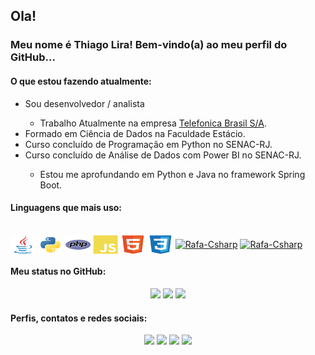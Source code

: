 ## Ola!

### Meu nome é Thiago Lira! Bem-vindo(a) ao meu perfil do GitHub...

#### O que estou fazendo atualmente:

<ul>
  <li>Sou desenvolvedor / analista</li>
	<ul><li>Trabalho Atualmente na empresa <a href="https://www.telefonica.com.br" target="_blank">Telefonica Brasil S/A</a>.</li></ul>
  <li>Formado em Ciência de Dados na Faculdade Estácio.</li>
  <li>Curso concluído de Programação em Python no SENAC-RJ.</li>
  <li>Curso concluído de Análise de Dados com Power BI no SENAC-RJ.</li>
	<ul><li>Estou me aprofundando em Python e Java no framework Spring Boot.</li></ul>

</ul>

#### Linguagens que mais uso:

<div dir="auto"><br>
  <a target="_blank" rel="noopener noreferrer nofollow" href="https://raw.githubusercontent.com/devicons/devicon/master/icons/java/java-original.svg"><img align="center" alt="Java" height="30" width="40" src="https://raw.githubusercontent.com/devicons/devicon/master/icons/java/java-original.svg" style="max-width: 100%;"></a>
  <a target="_blank" rel="noopener noreferrer nofollow" href="https://raw.githubusercontent.com/devicons/devicon/master/icons/python/python-original.svg"><img align="center" alt="Rafa-Python" height="30" width="40" src="https://raw.githubusercontent.com/devicons/devicon/master/icons/python/python-original.svg" style="max-width: 100%;"></a>
  <a target="_blank" rel="noopener noreferrer nofollow" href="https://raw.githubusercontent.com/devicons/devicon/master/icons/php/php-original.svg"><img align="center" alt="Java" height="30" width="40" src="https://raw.githubusercontent.com/devicons/devicon/master/icons/php/php-original.svg" style="max-width: 100%;"></a>
  <a target="_blank" rel="noopener noreferrer nofollow" href="https://raw.githubusercontent.com/devicons/devicon/master/icons/javascript/javascript-plain.svg"><img align="center" alt="Rafa-Js" height="30" width="40" src="https://raw.githubusercontent.com/devicons/devicon/master/icons/javascript/javascript-plain.svg" style="max-width: 100%;"></a>
  <a target="_blank" rel="noopener noreferrer nofollow" href="https://raw.githubusercontent.com/devicons/devicon/master/icons/html5/html5-original.svg"><img align="center" alt="Rafa-HTML" height="30" width="40" src="https://raw.githubusercontent.com/devicons/devicon/master/icons/html5/html5-original.svg" style="max-width: 100%;"></a>
  <a target="_blank" rel="noopener noreferrer nofollow" href="https://raw.githubusercontent.com/devicons/devicon/master/icons/css3/css3-original.svg"><img align="center" alt="Rafa-CSS" height="30" width="40" src="https://raw.githubusercontent.com/devicons/devicon/master/icons/css3/css3-original.svg" style="max-width: 100%;"></a>
  <a target="_blank" rel="noopener noreferrer nofollow" href="https://raw.githubusercontent.com/jmnote/z-icons/master/svg/bootstrap.svg"><img align="center" alt="Rafa-Csharp" height="30" width="40" src="https://raw.githubusercontent.com/jmnote/z-icons/master/svg/bootstrap.svg" style="max-width: 100%;"></a>
  <a target="_blank" rel="noopener noreferrer nofollow" href="https://raw.githubusercontent.com/jmnote/z-icons/master/svg/cpp.svg"><img align="center" alt="Rafa-Csharp" height="30" width="40" src="https://raw.githubusercontent.com/jmnote/z-icons/master/svg/cpp.svg" style="max-width: 100%;"></a>
</div>

#### Meu status no GitHub:

<div align="center">
	<img height="160em" src="https://github-readme-stats.vercel.app/api/top-langs/?username=ThiagoLira19&hide_progress=true&langs_count=10&theme=highcontrast"/>
	<img height="160em" src="https://github-readme-stats.vercel.app/api/top-langs/?username=ThiagoLira19&layout=donut-vertical&langs_count=5&theme=highcontrast"/>
    	<img height="160em" src="https://github-readme-stats.vercel.app/api?username=ThiagoLira19&show_icons=true&theme=highcontrast&include_all_commits=true&count_private=true"/>
</div>

#### Perfis, contatos e redes sociais:
<div align="center"> 
  <a href="https://www.github.com/ThiagoLira19/" target="_blank"><img src="https://img.shields.io/badge/GitHub-330F63?style=for-the-badge&logo=github&logoColor=white" target="_blank"></a>
  <a href="https://www.linkedin.com/in/thiago-lira-da-silva-7154304a/" target="_blank"><img src="https://img.shields.io/badge/LinkedIn-%230077B5?style=for-the-badge&logo=linkedin&logoColor=white" target="_blank"></a>
  <a href="https://api.whatsapp.com/send?phone=5521967488394&text=Olá Thiago!" target="_blank"><img src="https://img.shields.io/badge/WhatsApp-25D366?style=for-the-badge&logo=whatsapp&logoColor=white"></a>
  <a href = "mailto:thiagoliradasilva@gmail.com" target="_blank"><img src="https://img.shields.io/badge/Email-%23333?style=for-the-badge&logo=gmail&logoColor=white" target="_blank"></a>
</div>
